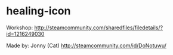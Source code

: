 # healing-icon

   Workshop:  http://steamcommunity.com/sharedfiles/filedetails/?id=1216249030
       
   Made by:  Jonny (Cat) http://steamcommunity.com/id/DoNotuwu/
